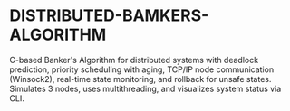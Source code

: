 # DISTRIBUTED-BAMKERS-ALGORITHM
C-based Banker's Algorithm for distributed systems with deadlock prediction, priority scheduling with aging, TCP/IP node communication (Winsock2), real-time state monitoring, and rollback for unsafe states. Simulates 3 nodes, uses multithreading, and visualizes system status via CLI.
